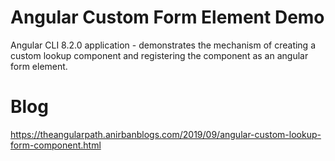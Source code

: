 # Angular Custom Form Element Demo
Angular CLI 8.2.0 application - demonstrates the mechanism of creating a custom lookup component and registering the component as an angular form element.

# Blog
https://theangularpath.anirbanblogs.com/2019/09/angular-custom-lookup-form-component.html
